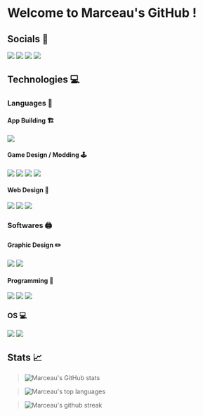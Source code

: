 # Welcome to Marceau's GitHub !

## Socials 📱
<a href="https://twitter.com/Soetch"><img src="https://img.shields.io/badge/Twitter-1DA1F2?style=for-the-badge&logo=twitter&logoColor=white"></a>
<a href="https://twitch.tv/Soetch"><img src="https://img.shields.io/badge/Twitch-9146FF?style=for-the-badge&logo=twitch&logoColor=white"></a>
<a href="DISCORD.md"><img src="https://img.shields.io/badge/Discord-5865F2?style=for-the-badge&logo=discord&logoColor=white"></a>
<a href="mailto:soetchdev@gmail.com"><img src="https://img.shields.io/badge/Gmail-EA4335?style=for-the-badge&logo=gmail&logoColor=white"></a>

## Technologies 💻
### Languages 💾
#### App Building 🏗️
<a href="https://twitter.com/Soetch"><img src="https://img.shields.io/badge/CSharp-239120?style=for-the-badge&logo=csharp&logoColor=white"></a>
#### Game Design / Modding 🕹️
<a href="https://twitter.com/Soetch"><img src="https://img.shields.io/badge/Java-ED8B00?style=for-the-badge&logo=java&logoColor=white"></a>
<a href="https://twitter.com/Soetch"><img src="https://img.shields.io/badge/C%2B%2B-00599C?style=for-the-badge&logo=c%2B%2B&logoColor=white"></a>
<a href="https://twitter.com/Soetch"><img src="https://img.shields.io/badge/Python-3776AB?style=for-the-badge&logo=python&logoColor=white"></a>
<a href="https://twitter.com/Soetch"><img src="https://img.shields.io/badge/Godot Engine-478CBF?style=for-the-badge&logo=godotengine&logoColor=white"></a>
#### Web Design 📱
<a href="https://twitter.com/Soetch"><img src="https://img.shields.io/badge/HTML5-E34F26?style=for-the-badge&logo=html5&logoColor=black"></a>
<a href="https://twitter.com/Soetch"><img src="https://img.shields.io/badge/CSS3-1572B6?style=for-the-badge&logo=css3&logoColor=black"></a>
<a href="https://twitter.com/Soetch"><img src="https://img.shields.io/badge/Java Script-F7DF1E?style=for-the-badge&logo=javascript&logoColor=black"></a>

### Softwares 🖨️
#### Graphic Design ✏️
<a href="https://twitter.com/Soetch"><img src="https://img.shields.io/badge/Adobe Photoshop-31A8FF?style=for-the-badge&logo=adobephotoshop&logoColor=black"></a>
<a href="https://twitter.com/Soetch"><img src="https://img.shields.io/badge/Adobe Illustrator-FF9A00?style=for-the-badge&logo=adobeillustrator&logoColor=black"></a>

#### Programming 🤖
<a href="https://twitter.com/Soetch"><img src="https://img.shields.io/badge/Visual Studio-5C2D91?style=for-the-badge&logo=visualstudio&logoColor=white"></a>
<a href="https://twitter.com/Soetch"><img src="https://img.shields.io/badge/IntelliJ IDEA-000000?style=for-the-badge&logo=intellijidea&logoColor=white"></a>
<a href="https://twitter.com/Soetch"><img src="https://img.shields.io/badge/Windows Terminal-4d4d4d?style=for-the-badge&logo=windowsterminal&logoColor=white"></a>

### OS 💻
<a href="https://twitter.com/Soetch"><img src="https://img.shields.io/badge/Windows-0078D6?style=for-the-badge&logo=windows&logoColor=white"></a>
<a href="https://twitter.com/Soetch"><img src="https://img.shields.io/badge/Android-3DDC84?style=for-the-badge&logo=android&logoColor=white"></a>


## Stats 📈
> ![Marceau's GitHub stats](https://github-readme-stats.vercel.app/api?username=Soetch&show_icons=true)

> ![Marceau's top languages](https://github-readme-stats.vercel.app/api/top-langs/?username=Soetch)

> ![Marceau's github streak](https://github-readme-streak-stats.herokuapp.com/?user=Soetch)
